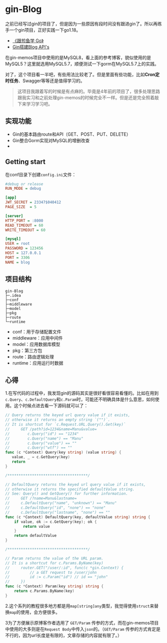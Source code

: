 # gin-Blog
之前已经写过gin的项目了，但是因为一些原因有段时间没有跟进gin了。所以再练手一个gin项目，正好实践一下go1.18。

- [《跟煎鱼学 Go》](https://eddycjy.com/go-categories/)
- [Gin搭建Blog API's](https://eddycjy.com/posts/go/gin/2018-02-11-api-01/) 

在gin-memos项目中使用的是MySQL8，看上面的参考博客，貌似使用的是MySQL5？这里就选用MySQL5.7，顺便测试一下gorm在MySQL5.7上的实践。

对了，这个项目看一半吧，有些用法比较老了。但是里面有些功能，比如**Cron定时任务**、Swagger等等还是值得学习的。

> 这项目我跟着写的时候是有点麻的。毕竟是4年前的项目了，很多处理思路跟我实习和之前处理gin-memos的时候完全不一样。但是还是完全照着敲下来学习学习吧。

## 实现功能

- Gin的基本路由route和API（GET、POST、PUT、DELETE）
- Gin整合Gorm实现对MySQL的增删改查
- 

## Getting start

在conf目录下创建`config.ini`文件：

```ini
#debug or release
RUN_MODE = debug

[app]
JWT_SECRET = 23347$040412
PAGE_SIZE  = 5

[server]
HTTP_PORT = :8000
READ_TIMEOUT = 60
WRITE_TIMEOUT = 60

[mysql]
USER = root
PASSWORD = 123456
HOST = 127.0.0.1
PORT = 3306
NAME = blog
```

## 项目结构

```
gin-Blog
├─.idea
├─conf
├─middleware
├─model
├─pkg
├─route
└─runtime

```

- conf：用于存储配置文件
- middleware：应用中间件
- model：应用数据库模型
- pkg：第三方包
- route：路由逻辑处理
- runtime：应用运行时数据



## 心得

1.在写代码的过程中，我发现gin的源码其实是很好看很容易看懂的。比如在用到`c.Query`、`c.DefaultQuery`和`c.Param`时，可能还不明确具体是什么意思，如何使用。这个时候点进去看一下源码就可以了：

```go
// Query returns the keyed url query value if it exists,
// otherwise it returns an empty string `("")`.
// It is shortcut for `c.Request.URL.Query().Get(key)`
//     GET /path?id=1234&name=Manu&value=
//        c.Query("id") == "1234"
//        c.Query("name") == "Manu"
//        c.Query("value") == ""
//        c.Query("wtf") == ""
func (c *Context) Query(key string) (value string) {
   value, _ = c.GetQuery(key)
   return
}

/************************************/

// DefaultQuery returns the keyed url query value if it exists,
// otherwise it returns the specified defaultValue string.
// See: Query() and GetQuery() for further information.
//     GET /?name=Manu&lastname=
//     c.DefaultQuery("name", "unknown") == "Manu"
//     c.DefaultQuery("id", "none") == "none"
//     c.DefaultQuery("lastname", "none") == ""
func (c *Context) DefaultQuery(key, defaultValue string) string {
	if value, ok := c.GetQuery(key); ok {
		return value
	}
	return defaultValue
}

/************************************/

// Param returns the value of the URL param.
// It is a shortcut for c.Params.ByName(key)
//     router.GET("/user/:id", func(c *gin.Context) {
//         // a GET request to /user/john
//         id := c.Param("id") // id == "john"
//     })
func (c *Context) Param(key string) string {
	return c.Params.ByName(key)
}
```

2.这个系列的教程很多地方都是用`map[string]any`类型，我觉得使用`struct`来替换`map`的使用，会方便很多。

3为了方便展示原博客作者选用了 `GET/Param` 传参的方式，而在gin-memos项目中使用的大多则是在`Request Body`中传入`json`的。（`GET/Param` 传参的方式肯定是不行的，因为url长度是有限的，文章存储的内容就有限了。）




